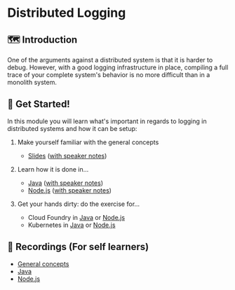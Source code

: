 # Distributed Logging

<!-- TODO: Tracking cookie -->

## 🗺️ Introduction

One of the arguments against a distributed system is that it is harder to debug.
However, with a good logging infrastructure in place, compiling a full trace of your complete system's behavior is no more difficult than in a monolith system.

## 🚀 Get Started!

In this module you will learn what's important in regards to logging in distributed systems and how it can be setup:

1. Make yourself familiar with the general concepts

    - [Slides](../slides/fundamentals) ([with speaker notes](../slides/fundamentals/?showNotes=true))

1. Learn how it is done in...

    - [Java](../slides/java) ([with speaker notes](../slides/java/?showNotes=true))
    - [Node.js](../slides/nodejs) ([with speaker notes](../slides/nodejs/?showNotes=true))

1. Get your hands dirty: do the exercise for...

    - Cloud Foundry in [Java](../cloud-foundry-java) or [Node.js](../cloud-foundry-nodejs)
    - Kubernetes in [Java](../kubernetes-java) or [Node.js](../kubernetes-nodejs)

## 🎥 Recordings  (For self learners)

- [General concepts](https://video.sap.com/media/t/1_ewlr7qdc)
- [Java](https://video.sap.com/media/t/1_5cwpyb3j)
- [Node.js](https://video.sap.com/media/t/1_appagvs8)
